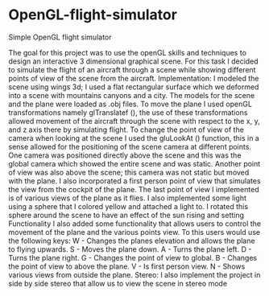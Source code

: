 OpenGL-flight-simulator
========================

Simple OpenGL flight simulator 

The goal for this project was to use the openGL skills and techniques to design an interactive 3 dimensional graphical scene. For this task I decided to simulate the flight of an aircraft through a scene while showing different points of view of the scene from the aircraft.
Implementation:
I modeled the scene using wings 3d; I used a flat rectangular surface which we deformed into a scene with mountains canyons and a city. The models for the scene and the plane were loaded as .obj files. To move the plane I used openGL transformations namely glTranslatef (), the use of these transformations allowed movement of the aircraft through the scene with respect to the x, y, and z axis there by simulating flight.
To change the point of view of the camera when looking at the scene I used the gluLookAt () function, this in a sense allowed for the positioning of the scene camera at different points. One camera was positioned directly above the scene and this was the global camera which showed the entire scene and was static. Another point of view was also above the scene; this camera was not static but moved with the plane. I also incorporated a first person point of view that simulates the view from the cockpit of the plane. The last point of view I implemented is of various views of the plane as it flies.
I also implemented some light using a sphere that I colored yellow and attached a light to. I rotated this sphere around the scene to have an effect of the sun rising and setting
Functionality
I also added some functionality that allows users to control the movement of the plane and the various points view. To this users would use the following keys:
W - Changes the planes elevation and allows the plane to flying upwards.
S - Moves the plane down.
A - Turns the plane left.
D - Turns the plane right.
G - Changes the point of view to global.
B - Changes the point of view to above the plane.
V - Is first person view.
N - Shows various views from outside the plane.
Stereo:
I also implement the project in side by side stereo that allow us to view the scene in stereo mode